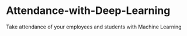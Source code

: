 # Attendance-with-Deep-Learning
Take attendance of your employees and students with Machine Learning
